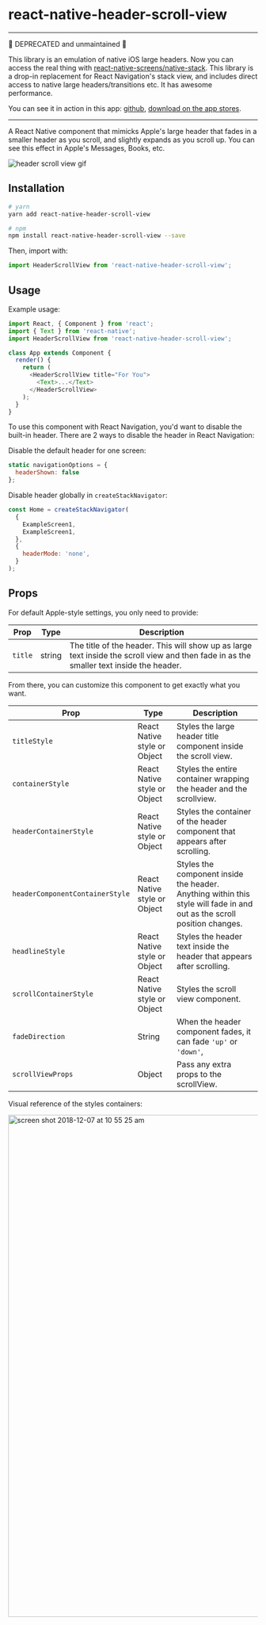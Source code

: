 # react-native-header-scroll-view

---

🚨 DEPRECATED and unmaintained 🚨

This library is an emulation of native iOS large headers. Now you can access the real thing with [react-native-screens/native-stack](https://github.com/software-mansion/react-native-screens/tree/master/native-stack). This library is a drop-in replacement for React Navigation's stack view, and includes direct access to native large headers/transitions etc. It has awesome performance. 

You can see it in action in this app: [github](https://github.com/jonsamp/gray-one), [download on the app stores](https://jovial-sammet-3cec91.netlify.app/).

---


A React Native component that mimicks Apple's large header that fades in a smaller header as you scroll, and slightly expands as you scroll up. You can see this effect in Apple's Messages, Books, etc.

![header scroll view gif](https://user-images.githubusercontent.com/6455018/49658165-6c1b9300-fa0f-11e8-9dd9-6d2ac53fe5e9.gif)

## Installation

```bash
# yarn
yarn add react-native-header-scroll-view

# npm
npm install react-native-header-scroll-view --save
```

Then, import with:

```js
import HeaderScrollView from 'react-native-header-scroll-view';
```

## Usage

Example usage:

```js
import React, { Component } from 'react';
import { Text } from 'react-native';
import HeaderScrollView from 'react-native-header-scroll-view';

class App extends Component {
  render() {
    return (
      <HeaderScrollView title="For You">
        <Text>...</Text>
      </HeaderScrollView>
    );
  }
}
```

To use this component with React Navigation, you'd want to disable the built-in header. There are 2 ways to disable the header in React Navigation:

Disable the default header for one screen:

```js
static navigationOptions = {
  headerShown: false
};
```

Disable header globally in `createStackNavigator`:

```js
const Home = createStackNavigator(
  {
    ExampleScreen1,
    ExampleScreen1,
  },
  {
    headerMode: 'none',
  }
);
```

## Props

For default Apple-style settings, you only need to provide:

| Prop    | Type   | Description                                                                                                                             |
| ------- | ------ | --------------------------------------------------------------------------------------------------------------------------------------- |
| `title` | string | The title of the header. This will show up as large text inside the scroll view and then fade in as the smaller text inside the header. |

From there, you can customize this component to get exactly what you want.

| Prop                            | Type                         | Description                                                                                                             |
| ------------------------------- | ---------------------------- | ----------------------------------------------------------------------------------------------------------------------- |
| `titleStyle`                    | React Native style or Object | Styles the large header title component inside the scroll view.                                                         |
| `containerStyle`                | React Native style or Object | Styles the entire container wrapping the header and the scrollview.                                                     |
| `headerContainerStyle`          | React Native style or Object | Styles the container of the header component that appears after scrolling.                                              |
| `headerComponentContainerStyle` | React Native style or Object | Styles the component inside the header. Anything within this style will fade in and out as the scroll position changes. |
| `headlineStyle`                 | React Native style or Object | Styles the header text inside the header that appears after scrolling.                                                  |
| `scrollContainerStyle`          | React Native style or Object | Styles the scroll view component.                                                                                       |
| `fadeDirection`                 | String                       | When the header component fades, it can fade `'up'` or `'down'`,                                                        |
| `scrollViewProps`               | Object                       | Pass any extra props to the scrollView.                                                                                 |

Visual reference of the styles containers:

<img width="1013" alt="screen shot 2018-12-07 at 10 55 25 am" src="https://user-images.githubusercontent.com/6455018/49657862-9de02a00-fa0e-11e8-8f10-37ada69d917d.png">
